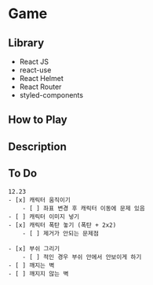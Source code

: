 # Game

## Library

-   React JS
-   react-use
-   React Helmet
-   React Router
-   styled-components

## How to Play

## Description

## To Do

    12.23
    - [x] 캐릭터 움직이기
        - [ ] 좌표 변경 후 캐릭터 이동에 문제 있음
    - [ ] 캐릭터 이미지 넣기
    - [x] 캐릭터 폭탄 놓기 (폭탄 + 2x2)
        - [ ] 제거가 안되는 문제점

    - [x] 부쉬 그리기
        - [ ] 적인 경우 부쉬 안에서 안보이게 하기
    - [ ] 깨지는 벽
    - [ ] 깨지지 않는 벽